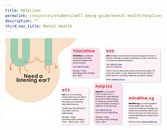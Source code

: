 ```yaml
---
title: Helplines
permalink: /resources/students/well-being-guide/mental-health/helplines/
description: ""
third_nav_title: Mental Health
---
```

![Helplines for students](/images/Helplines%20for%20students.jpeg)